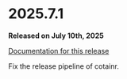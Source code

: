 # 2025.7.1

**Released on July 10th, 2025**

[Documentation for this release](https://cotainr.readthedocs.org/en/2025.7.1/)

Fix the release pipeline of cotainr. 
